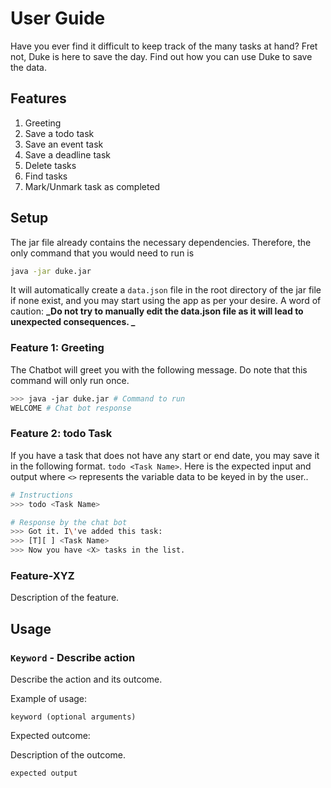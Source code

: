 # User Guide

Have you ever find it difficult to keep track of the many tasks at hand? Fret not, Duke is here to save the day. Find out how you can use Duke to save the data.

## Features

1. Greeting
2. Save a todo task
3. Save an event task
4. Save a deadline task
5. Delete tasks
6. Find tasks
7. Mark/Unmark task as completed

## Setup

The jar file already contains the necessary dependencies. Therefore, the only command that you would need to run is

```bash
java -jar duke.jar
```

It will automatically create a `data.json` file in the root directory of the jar file if none exist, and you may start using the app as per your desire. A word of caution: **_Do not try to manually edit the data.json file as it will lead to unexpected consequences. _**

### Feature 1: Greeting

The Chatbot will greet you with the following message. Do note that this command will only run once.

```bash
>>> java -jar duke.jar # Command to run
WELCOME # Chat bot response
```

### Feature 2: todo Task

If you have a task that does not have any start or end date, you may save it in the following format. `todo <Task Name>`. Here is the expected input and output where `<>` represents the variable data to be keyed in by the user..

```bash
# Instructions
>>> todo <Task Name>

# Response by the chat bot
>>> Got it. I\'ve added this task:
>>> [T][ ] <Task Name>
>>> Now you have <X> tasks in the list.
```

### Feature-XYZ

Description of the feature.

## Usage

### `Keyword` - Describe action

Describe the action and its outcome.

Example of usage:

`keyword (optional arguments)`

Expected outcome:

Description of the outcome.

```
expected output
```
